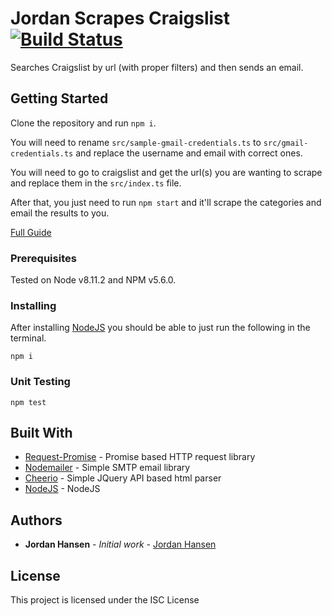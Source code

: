 # Jordan Scrapes Craigslist [![Build Status](https://travis-ci.org/aarmora/jordan-scrapes-craigslist.svg?branch=master)](https://travis-ci.org/aarmora/jordan-scrapes-craigslist)

Searches Craigslist by url (with proper filters) and then sends an email.

## Getting Started

Clone the repository and run `npm i`. 

You will need to rename `src/sample-gmail-credentials.ts` to `src/gmail-credentials.ts` and replace the username and email with correct ones.

You will need to go to craigslist and get the url(s) you are wanting to scrape and replace them in the `src/index.ts` file.

After that, you just need to run `npm start` and it'll scrape the categories and email the results to you.

[Full Guide](https://javascriptwebscrapingguy.com/jordan-scrapes-craigslist-and-then-automates-emailing-the-results-to-himself/)

### Prerequisites

Tested on Node v8.11.2 and NPM v5.6.0.

### Installing

After installing [NodeJS](https://nodejs.org/en/) you should be able to just run the following in the terminal.

```
npm i
```

### Unit Testing

`npm test`

## Built With

* [Request-Promise](https://github.com/request/request-promise) - Promise based HTTP request library
* [Nodemailer](https://github.com/nodemailer/nodemailer) - Simple SMTP email library
* [Cheerio](https://github.com/cheeriojs/cheerio) - Simple JQuery API based html parser
* [NodeJS](https://nodejs.org/en/) - NodeJS

## Authors

* **Jordan Hansen** - *Initial work* - [Jordan Hansen](https://github.com/aarmora)


## License

This project is licensed under the ISC License
